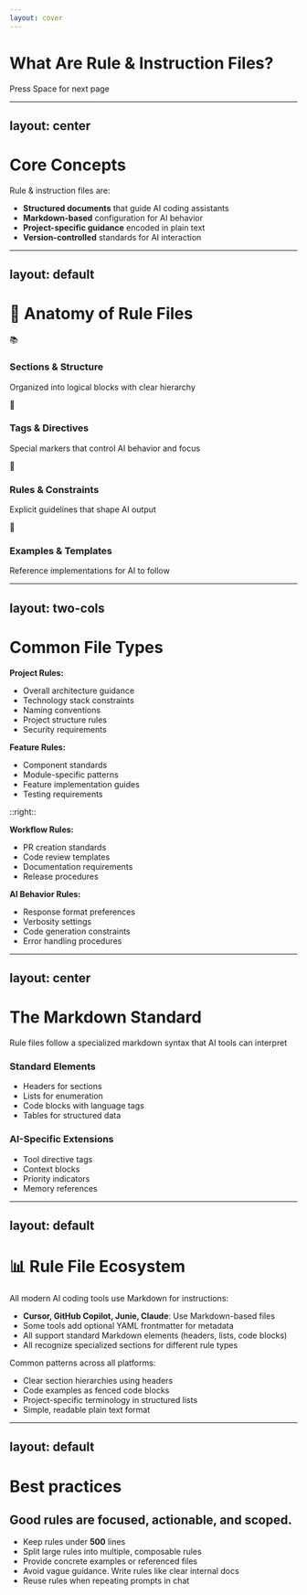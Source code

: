 ```yaml
---
layout: cover
---
```


# What Are Rule & Instruction Files?

<div class="pt-12">
  <span @click="$slidev.nav.next" class="px-2 py-1 rounded cursor-pointer" hover="bg-white bg-opacity-10">
    Press Space for next page <carbon:arrow-right class="inline"/>
  </span>
</div>

---
layout: center
---

# Core Concepts

<div class="text-xl space-y-4 mt-8">

Rule & instruction files are:

- **Structured documents** that guide AI coding assistants
- **Markdown-based** configuration for AI behavior
- **Project-specific guidance** encoded in plain text
- **Version-controlled** standards for AI interaction

</div>

---
layout: default
---

# 📄 Anatomy of Rule Files

<div class="space-y-6">

<div class="flex items-start gap-4">
<div class="text-3xl">📚</div>
<div>
<h3 class="font-bold text-lg">Sections & Structure</h3>
<p class="text-gray-600 dark:text-gray-400">Organized into logical blocks with clear hierarchy</p>
</div>
</div>

<div class="flex items-start gap-4">
<div class="text-3xl">🔖</div>
<div>
<h3 class="font-bold text-lg">Tags & Directives</h3>
<p class="text-gray-600 dark:text-gray-400">Special markers that control AI behavior and focus</p>
</div>
</div>

<div class="flex items-start gap-4">
<div class="text-3xl">🧩</div>
<div>
<h3 class="font-bold text-lg">Rules & Constraints</h3>
<p class="text-gray-600 dark:text-gray-400">Explicit guidelines that shape AI output</p>
</div>
</div>

<div class="flex items-start gap-4">
<div class="text-3xl">📏</div>
<div>
<h3 class="font-bold text-lg">Examples & Templates</h3>
<p class="text-gray-600 dark:text-gray-400">Reference implementations for AI to follow</p>
</div>
</div>

</div>

---
layout: two-cols
---

# Common File Types

**Project Rules:**
- Overall architecture guidance
- Technology stack constraints
- Naming conventions
- Project structure rules
- Security requirements

**Feature Rules:**
- Component standards
- Module-specific patterns
- Feature implementation guides
- Testing requirements

::right::

**Workflow Rules:**
- PR creation standards
- Code review templates
- Documentation requirements
- Release procedures

**AI Behavior Rules:**
- Response format preferences
- Verbosity settings
- Code generation constraints
- Error handling procedures

---
layout: center
---

# The Markdown Standard

<div class="text-xl mb-6">
Rule files follow a specialized markdown syntax that AI tools can interpret
</div>

<div class="grid grid-cols-2 gap-8 mt-8">
  <div class="p-6 bg-blue-50 dark:bg-blue-900/20 rounded-lg">
    <h3 class="text-xl font-bold mb-4 text-blue-800">Standard Elements</h3>
    <ul class="text-left space-y-2 text-blue-700">
      <li>Headers for sections</li>
      <li>Lists for enumeration</li>
      <li>Code blocks with language tags</li>
      <li>Tables for structured data</li>
    </ul>
  </div>
  <div class="p-6 bg-purple-50 dark:bg-purple-900/20 rounded-lg">
    <h3 class="text-xl font-bold mb-4 text-purple-800">AI-Specific Extensions</h3>
    <ul class="text-left space-y-2 text-purple-700">
      <li>Tool directive tags</li>
      <li>Context blocks</li>
      <li>Priority indicators</li>
      <li>Memory references</li>
    </ul>
  </div>
</div>

---
layout: default
---

# 📊 Rule File Ecosystem

<div class="text-lg space-y-6">

All modern AI coding tools use Markdown for instructions:

- **Cursor, GitHub Copilot, Junie, Claude**: Use Markdown-based files
- Some tools add optional YAML frontmatter for metadata
- All support standard Markdown elements (headers, lists, code blocks)
- All recognize specialized sections for different rule types

Common patterns across all platforms:

- Clear section hierarchies using headers
- Code examples as fenced code blocks
- Project-specific terminology in structured lists
- Simple, readable plain text format

</div>

---
layout: default
---

# Best practices
## Good rules are focused, actionable, and scoped.

- Keep rules under **500** lines
- Split large rules into multiple, composable rules
- Provide concrete examples or referenced files
- Avoid vague guidance. Write rules like clear internal docs
- Reuse rules when repeating prompts in chat
